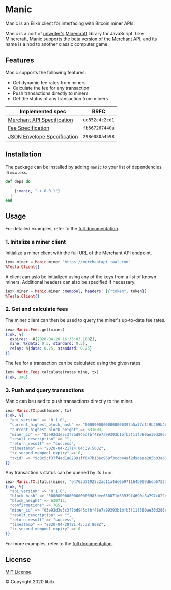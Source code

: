 # Manic

Manic is an Elixir client for interfacing with Bitcoin miner APIs.

Manic is a port of [unwriter's](https://twitter.com/_unwriter) [Minercraft](https://minercraft.network) library for JavaScript. Like Minercraft, Manic supports the [beta version of the Merchant API](https://bitcoinsv.io/2020/04/03/miner-id-and-merchant-api-beta-release/), and its name is a nod to another classic computer game.

## Features

Manic supports the following features:

* Get dynamic fee rates from miners
* Calculate the fee for any transaction
* Push transactions directly to miners
* Get the status of any transaction from miners

| Implemented spec | BRFC |
| ---------------- | ---- |
| [Merchant API Specification](https://github.com/bitcoin-sv-specs/brfc-merchantapi) | `ce852c4c2cd1` |
| [Fee Specification](https://github.com/bitcoin-sv-specs/brfc-misc/tree/master/feespec) | `fb567267440a` |
| [JSON Envelope Specification](https://github.com/bitcoin-sv-specs/brfc-misc/tree/master/jsonenvelope) | `298e080a4598` |

## Installation

The package can be installed by adding `manic` to your list of dependencies
in `mix.exs`.

```elixir
def deps do
  [
    {:manic, "~> 0.0.1"}
  ]
end
```

## Usage

For detailed examples, refer to the [full documentation](https://hexdocs.pm/manic).

### 1. Initalize a miner client

Initialize a miner client with the full URL of the Merchant API endpoint.

```elixir
iex> miner = Manic.miner "https://merchantapi.taal.com"
%Tesla.Client{}
```

A client can aslo be initialized using any of the keys from a list of known miners. Additional headers can also be specified if necessary.

```elixir
iex> miner = Manic.miner :mempool, headers: [{"token", token}]
%Tesla.Client{}
```

### 2. Get and calculate fees

The miner client can then be used to query the miner's up-to-date fee rates.

```elixir
iex> Manic.Fees.get(miner)
{:ok, %{
  expires: ~U[2020-04-20 16:35:03.168Z],
  mine: %{data: 0.5, standard: 0.5},
  relay: %{data: 0.25, standard: 0.25}
}}
```

The fee for a transaction can be calculated using the given rates.

```elixir
iex> Manic.Fees.calculate(rates.mine, tx)
{:ok, 346}
```

### 3. Push and query transactions

Manic can be used to push transactions directly to the miner.

```elixir
iex> Manic.TX.push(miner, tx)
{:ok, %{
  "api_version" => "0.1.0",
  "current_highest_block_hash" => "00000000000000000397a5a37c1f9b409b4b58e76fd6bcac06db1a3004cccb38",
  "current_highest_block_height" => 631603,
  "miner_id" => "03e92d3e5c3f7bd945dfbf48e7a99393b1bfb3f11f380ae30d286e7ff2aec5a270",
  "result_description" => "",
  "return_result" => "success",
  "timestamp" => "2020-04-21T14:04:39.563Z",
  "tx_second_mempool_expiry" => 0,
  "txid" => "9c8c5cf37f4ad1a82891ff647b13ec968f3ccb44af2d9deaa205b03ab70a81fa"
}}
```

Any transaction's status can be queried by its `txid`.

```elixir
iex> Manic.TX.status(miner, "e4763d71925c2ac11a4de0b971164b099dbdb67221f03756fc79708d53b8800e")
{:ok, %{
  "api_version" => "0.1.0",
  "block_hash" => "000000000000000000983dee680071d63939f4690a8a797c022eddadc88f925e",
  "block_height" => 630712,
  "confirmations" => 765,
  "miner_id" => "03e92d3e5c3f7bd945dfbf48e7a99393b1bfb3f11f380ae30d286e7ff2aec5a270",
  "result_description" => "",
  "return_result" => "success",
  "timestamp" => "2020-04-20T21:45:38.808Z",
  "tx_second_mempool_expiry" => 0
}}
```

For more examples, refer to the [full documentation](https://hexdocs.pm/manic).

## License

[MIT License](https://github.com/libitx/manic/blob/master/LICENSE.md).

© Copyright 2020 libitx.